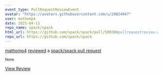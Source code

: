 ```yaml
---
event_type: PullRequestReviewEvent
avatar: "https://avatars.githubusercontent.com/u/2982494?"
user: mathomp4
date: 2025-04-11
repo_name: spack/spack
html_url: https://github.com/spack/spack/pull/50030#pullrequestreview-2761702659
repo_url: https://github.com/spack/spack
---
```


<a href='https://github.com/mathomp4' target='_blank'>mathomp4</a> <a href='https://github.com/spack/spack/pull/50030#pullrequestreview-2761702659' target='_blank'>reviewed</a> a <a href='https://github.com/spack/spack/pull/50030' target='_blank'>spack/spack pull request</a>

<small>None</small>

<a href='https://github.com/spack/spack/pull/50030#pullrequestreview-2761702659' target='_blank'>View Review</a>